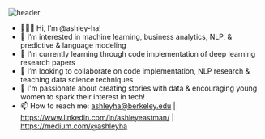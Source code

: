 ![header](https://capsule-render.vercel.app/api?type=waving&color=auto&height=300&section=header&text=Welcome&fontSize=90&animation=fadeIn&fontAlignY=38&desc=Ashley's%20GitHub%20Profile&descAlignY=51&descAlign=62)

- 👩🏼‍💻 Hi, I’m @ashley-ha!
- 🌱 I’m interested in machine learning, business analytics, NLP, & predictive & language modeling
- 📄 I’m currently learning through code implementation of deep learning research papers
- 🧠 I’m looking to collaborate on code implementation, NLP research & teaching data science techniques
- 🤍 I'm passionate about creating stories with data & encouraging young women to spark their interest in tech!
- 📫 How to reach me: ashleyha@berkeley.edu | https://www.linkedin.com/in/ashleyeastman/ | https://medium.com/@ashleyha

<!---
ashley-ha/ashley-ha is a ✨ special ✨ repository because its `README.md` (this file) appears on your GitHub profile.
You can click the Preview link to take a look at your changes.
--->
